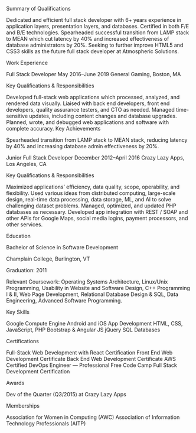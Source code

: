 Summary of Qualifications
 

Dedicated and efficient full stack developer with 6+ years experience in application layers, presentation layers, and databases. Certified in both F/E and B/E technologies. Spearheaded successful transition from LAMP stack to MEAN which cut latency by 40% and increased effectiveness of database administrators by 20%. Seeking to further improve HTML5 and CSS3 skills as the future full stack developer at Atmospheric Solutions.

 

Work Experience
 

Full Stack Developer
May 2016–June 2019
General Gaming, Boston, MA

Key Qualifications & Responsibilities

Developed full-stack web applications which processed, analyzed, and rendered data visually.
Liaised with back end developers, front end developers, quality assurance testers, and CTO as needed.
Managed time-sensitive updates, including content changes and database upgrades.
Planned, wrote, and debugged web applications and software with complete accuracy.
Key Achievements

Spearheaded transition from LAMP stack to MEAN stack, reducing latency by 40% and increasing database admin effectiveness by 20%.
 

Junior Full Stack Developer
December 2012–April 2016
Crazy Lazy Apps, Los Angeles, CA

Key Qualifications & Responsibilities

Maximized applications’ efficiency, data quality, scope, operability, and flexibility.
Used various ideas from distributed computing, large-scale design, real-time data processing, data storage, ML, and AI to solve challenging dataset problems.
Managed, optimized, and updated PHP databases as necessary.
Developed app integration with REST / SOAP and other APIs for Google Maps, social media logins, payment processors, and other services.
 

Education
 

Bachelor of Science in Software Development

Champlain College, Burlington, VT

Graduation: 2011

Relevant Coursework: Operating Systems Architecture, Linux/Unix Programming, Usability in Website and Software Design, C++ Programming I & II, Web Page Development, Relational Database Design & SQL, Data Engineering, Advanced Software Programming.

 

Key Skills
 

Google Compute Engine
Android and iOS App Development
HTML, CSS, JavaScript, PHP
Bootstrap & Angular JS
jQuery
SQL Databases
 

Certifications
 

Full-Stack Web Development with React Certification
Front End Web Development Certificate
Back End Web Development Certificate
AWS Certified DevOps Engineer — Professional
Free Code Camp Full Stack Development Certification
 

Awards
 

Dev of the Quarter (Q3/2015) at Crazy Lazy Apps
 

Memberships
 

Association for Women in Computing (AWC)
Association of Information Technology Professionals (AITP)
